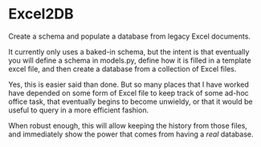 Excel2DB
========

Create a schema and populate a database from legacy Excel documents.

It currently only uses a baked-in schema, but the intent is that eventually
you will define a schema in models.py, define how it is filled in a template
excel file, and then create a database from a collection of Excel files.

Yes, this is easier said than done. But so many places that I have worked have 
depended on some form of Excel file to keep track of some ad-hoc office task, 
that eventually begins to become unwieldy, or that it would be useful to 
query in a more efficient fashion.

When robust enough, this will allow keeping the history from those files, and 
immediately show the power that comes from having a _real_ database. 
